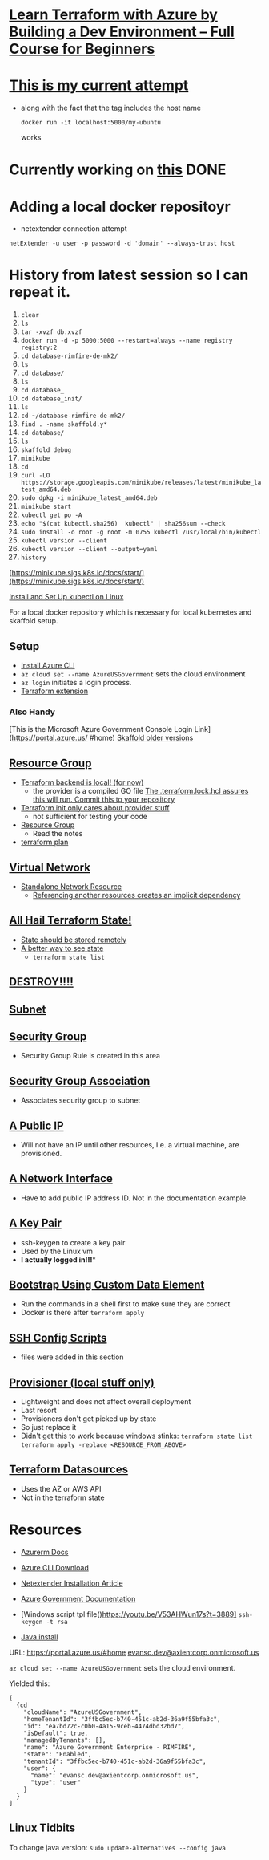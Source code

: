 # [Learn Terraform with Azure by Building a Dev Environment – Full Course for Beginners](https://youtu.be/V53AHWun17s)

# [This is my current attempt](https://docs.docker.com/registry/deploying/)
  - along with the fact that the tag includes the host name

    ```docker run -it localhost:5000/my-ubuntu``` 
    
    works


# Currently working on [this](https://www.digitalocean.com/community/tutorials/how-to-install-and-use-docker-on-ubuntu-16-04) DONE
# Adding a local docker repositoyr
- netextender connection attempt

```netExtender -u user -p password -d 'domain' --always-trust host```


# History from latest session so I can repeat it.

  1.  ```clear```
  2.  ```ls```
  3.  ```tar -xvzf db.xvzf```
  4.  ```docker run -d -p 5000:5000 --restart=always --name registry registry:2```
  5.  ```cd database-rimfire-de-mk2/```
  6.  ```ls```
  7.  ```cd database/```
  8.  ```ls```
  9.  ```cd database_```
  10. ```cd database_init/```
  11. ```ls```
  12. ```cd ~/database-rimfire-de-mk2/```
  13. ```find . -name skaffold.y*```
  14. ```cd database/```
  15. ```ls```
  16. ```skaffold debug```
  17. ```minikube```
  18. ```cd```
  19. ```curl -LO https://storage.googleapis.com/minikube/releases/latest/minikube_latest_amd64.deb```
  20. ```sudo dpkg -i minikube_latest_amd64.deb```
  21. ```minikube start```
  22. ```kubectl get po -A```
  23. ```echo "$(cat kubectl.sha256)  kubectl" | sha256sum --check```
  24. ```sudo install -o root -g root -m 0755 kubectl /usr/local/bin/kubectl```
  25. ```kubectl version --client```
  26. ```kubectl version --client --output=yaml```
  27. ```history```

[https://minikube.sigs.k8s.io/docs/start/](https://minikube.sigs.k8s.io/docs/start/)

[Install and Set Up kubectl on Linux
](https://kubernetes.io/docs/tasks/tools/install-kubectl-linux/)


For a local docker repository which is necessary for local kubernetes and skaffold setup.
## Setup
- [Install Azure CLI](https://youtu.be/V53AHWun17s?t=165)
- ```az cloud set --name AzureUSGovernment``` sets the cloud environment
- ```az login``` initiates a login process.
- [Terraform extension](https://youtu.be/V53AHWun17s?t=294)
### Also Handy
[This is the Microsoft Azure Government Console Login Link](https://portal.azure.us/
#home)
[Skaffold older versions](https://github.com/GoogleContainerTools/skaffold/releases)
## [Resource Group](https://youtu.be/V53AHWun17s?t=686)
- [Terraform backend is local! (for now)](https://youtu.be/V53AHWun17s?t=592)
    - the provider is a compiled GO file
    [The .terraform.lock.hcl assures this will run.  Commit this to your repository](./terraform-azure/.terraform.lock.hcl)
- [Terraform init only cares about provider stuff](https://youtu.be/V53AHWun17s?t=691)
    - not sufficient for testing your code
- [Resource Group](https://youtu.be/V53AHWun17s?t=729)
    - Read the notes
- [terraform plan](https://youtu.be/V53AHWun17s?t=909)    
## [Virtual Network](https://youtu.be/V53AHWun17s?t=686)
- [Standalone Network Resource](https://youtu.be/V53AHWun17s?t=1073)
    - [Referencing another resources creates an implicit dependency ](https://youtu.be/V53AHWun17s?t=1243)
## [All Hail Terraform State!](https://youtu.be/V53AHWun17s?t=1411)
- [State should be stored remotely ](https://youtu.be/V53AHWun17s?t=1481)
- [A better way to see state](https://youtu.be/V53AHWun17s?t=1558)
    - ```terraform state list```
## [DESTROY!!!!](https://youtu.be/V53AHWun17s?t=1658)
## [Subnet](https://youtu.be/V53AHWun17s?t=1829)
## [Security Group](https://youtu.be/V53AHWun17s?t=2161)
  - Security Group Rule is created in this area
## [Security Group Association](https://youtu.be/V53AHWun17s?t=2517)
- Associates security group to subnet

## [A Public IP](https://youtu.be/V53AHWun17s?t=2655)
- Will not have an IP until other resources, I.e. a virtual machine, are provisioned.

## [A Network Interface](https://youtu.be/V53AHWun17s?t=2881)
- Have to add public IP address ID.  Not in the documentation example.

## [A Key Pair](https://youtu.be/V53AHWun17s?t=3189)
- ssh-keygen to create a key pair
- Used by the Linux vm 
- **I actually logged in!!!***

## [Bootstrap Using Custom Data Element](https://youtu.be/V53AHWun17s?t=3477)
- Run the commands in a shell first to make sure they are correct
- Docker is there after ```terraform apply```

## [SSH Config Scripts](https://youtu.be/V53AHWun17s?t=3769)
- files were added in this section

## [Provisioner (local stuff only)](https://youtu.be/V53AHWun17s?t=3975)

- Lightweight and does not affect overall deployment
- Last resort
- Provisioners don't get picked up by state
- So just replace it
- Didn't get this to work because windows stinks:
  ```terraform state list```
  ```terraform apply -replace <RESOURCE_FROM_ABOVE>```

## [Terraform Datasources](https://youtu.be/V53AHWun17s?t=4518)
- Uses the AZ or AWS API
- Not in the terraform state

# Resources
- [Azurerm Docs](https://registry.terraform.io/providers/hashicorp/azurerm/3.59.0)
- [Azure CLI Download](https://learn.microsoft.com/en-us/cli/azure/install-azure-cli-windows?tabs=azure-cli)
- [Netextender Installation Article](https://www.sonicwall.com/support/knowledge-base/how-can-i-download-and-install-netextender-on-linux/180105195559153/)

- [Azure Government Documentation](https://learn.microsoft.com/en-us/azure/azure-government/documentation-government-get-started-connect-with-cli)
- [Windows script tpl file\()https://youtu.be/V53AHWun17s?t=3889]
    ```ssh-keygen -t rsa  ```


- [Java install ](https://www.linuxcapable.com/how-to-install-openjdk-17-on-ubuntu-linux/)

URL: https://portal.azure.us/#home
evansc.dev@axientcorp.onmicrosoft.us

```az cloud set --name AzureUSGovernment``` sets the cloud environment.

Yielded this:
```
[
  {cd   
    "cloudName": "AzureUSGovernment",
    "homeTenantId": "3ffbc5ec-b740-451c-ab2d-36a9f55bfa3c",
    "id": "ea7bd72c-c0b0-4a15-9ceb-4474dbd32bd7",
    "isDefault": true,
    "managedByTenants": [],
    "name": "Azure Government Enterprise - RIMFIRE",
    "state": "Enabled",
    "tenantId": "3ffbc5ec-b740-451c-ab2d-36a9f55bfa3c",
    "user": {
      "name": "evansc.dev@axientcorp.onmicrosoft.us",
      "type": "user"
    }
  }
]
```

## Linux Tidbits
To change java version: ```sudo update-alternatives --config java```